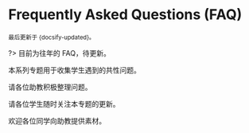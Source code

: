 # Frequently Asked Questions (FAQ)

<small>最后更新于 {docsify-updated}。</small>

?> 目前为往年的 FAQ，待更新。

本系列专题用于收集学生遇到的共性问题。

请各位助教积极整理问题。

请各位学生随时关注本专题的更新。

欢迎各位同学向助教提供素材。